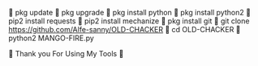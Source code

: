 🔗 pkg update
🔗 pkg upgrade
🔗 pkg install python
🔗 pkg install python2
🔗 pip2 install requests
🔗 pip2 install mechanize
🔗 pkg install git
🔗 git clone https://github.com/Alfe-sanny/OLD-CHACKER
🔗 cd OLD-CHACKER
🔗 python2 MANGO-FIRE.py

🖤 Thank you For Using My Tools 🖤
